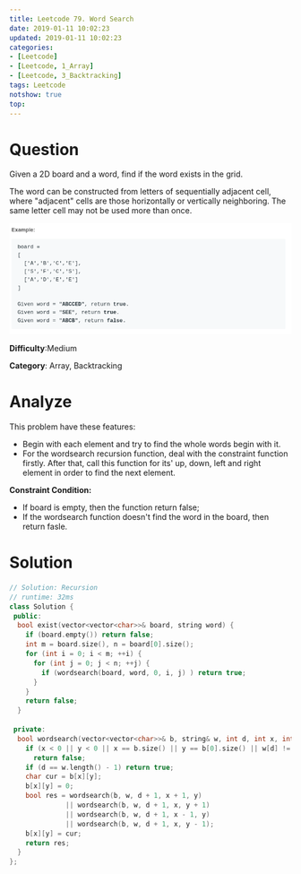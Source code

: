 ```yaml
---
title: Leetcode 79. Word Search
date: 2019-01-11 10:02:23
updated: 2019-01-11 10:02:23
categories: 
- [Leetcode]
- [Leetcode, 1_Array]
- [Leetcode, 3_Backtracking]
tags: Leetcode
notshow: true
top:
---
```


# Question

Given a 2D board and a word, find if the word exists in the grid.

The word can be constructed from letters of sequentially adjacent cell, where "adjacent" cells are those horizontally or vertically neighboring. The same letter cell may not be used more than once.

![](/images/in-post/2019-01-11-Leetcode-79-Word-Search/2019-01-11-10-15-35.png)

**Difficulty**:Medium

**Category**: Array, Backtracking

<!-- more -->

# Analyze

This problem have these features:

- Begin with each element and try to find the whole words begin with it.
- For the wordsearch recursion function, deal with the constraint function firstly. After that, call this function for its' up, down, left and right element in order to find the next element.

**Constraint Condition:**

- If board is empty, then the function return false;
- If the wordsearch function doesn't find the word in the board, then return fasle.

# Solution

```cpp
// Solution: Recursion
// runtime: 32ms
class Solution {
 public:
  bool exist(vector<vector<char>>& board, string word) {
    if (board.empty()) return false;
    int m = board.size(), n = board[0].size();
    for (int i = 0; i < m; ++i) {
      for (int j = 0; j < n; ++j) {
        if (wordsearch(board, word, 0, i, j) ) return true;
      }
    }
    return false;
  }

 private:
  bool wordsearch(vector<vector<char>>& b, string& w, int d, int x, int y) { 
    if (x < 0 || y < 0 || x == b.size() || y == b[0].size() || w[d] != b[x][y])
      return false;
    if (d == w.length() - 1) return true;
    char cur = b[x][y];
    b[x][y] = 0;
    bool res = wordsearch(b, w, d + 1, x + 1, y) 
              || wordsearch(b, w, d + 1, x, y + 1) 
              || wordsearch(b, w, d + 1, x - 1, y) 
              || wordsearch(b, w, d + 1, x, y - 1);
    b[x][y] = cur;
    return res;
  }
};
```